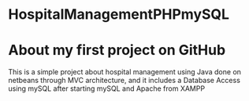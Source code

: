 # HospitalManagementPHPmySQL
# About my first project on GitHub
This is a simple project about hospital management using Java done on netbeans through MVC architecture, and it includes a Database Access using mySQL after starting mySQL and Apache from XAMPP 

